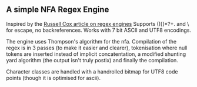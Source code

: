 ## A simple NFA Regex Engine 

Inspired by the [Russell Cox article on regex engines](https://swtch.com/~rsc/regexp/regexp1.html)
Supports ()[]*?+. and \ for escape, no backreferences.
Works with 7 bit ASCII and UTF8 encodings.

The engine uses Thompson's algorithm for the nfa.
Compilation of the regex is in 3 passes (to make it easier and clearer), tokenisation where null tokens are inserted instead of implicit concatentation, a modified shunting yard algorithm (the output isn't truly postix) and finally the compilation.

Character classes are handled with a handrolled bitmap for UTF8 code points (though it is optimised for ascii).


